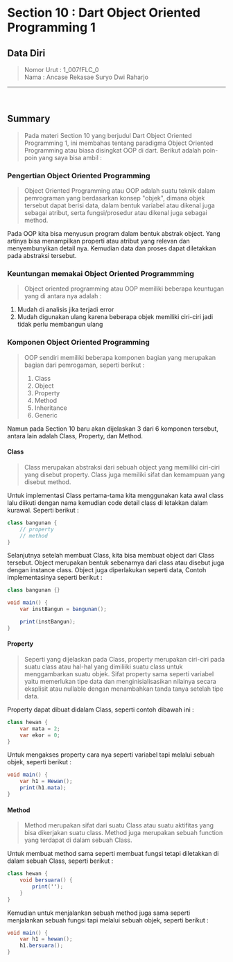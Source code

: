 # Section 10 : Dart Object Oriented Programming 1

## Data Diri

> Nomor Urut  : 1_007fFLC_0 <br>
Nama        : Ancase Rekasae Suryo Dwi Raharjo

--- 

<br>

## **Summary**

>Pada materi Section 10 yang berjudul Dart Object Oriented Programming 1, ini membahas tentang paradigma Object Oriented Programming atau biasa disingkat OOP di dart. Berikut adalah poin-poin yang saya bisa ambil :

### **Pengertian Object Oriented Programming**

>Object Oriented Programming atau OOP adalah suatu teknik dalam pemrograman yang berdasarkan konsep "objek", dimana objek tersebut dapat berisi data, dalam bentuk variabel atau dikenal juga sebagai atribut, serta fungsi/prosedur atau dikenal juga sebagai method. 

Pada OOP kita bisa menyusun program dalam bentuk abstrak object. Yang artinya bisa menampilkan properti atau atribut yang relevan dan menyembunyikan detail nya. Kemudian data dan proses dapat diletakkan pada abstraksi tersebut. 

### **Keuntungan memakai Object Oriented Programmming**

>Object oriented programming atau OOP memiliki beberapa keuntugan yang di antara nya adalah :
1. Mudah di analisis jika terjadi error
2. Mudah digunakan ulang karena beberapa objek memiliki ciri-ciri jadi tidak perlu membangun ulang

### **Komponen Object Oriented Programming**

>OOP sendiri memiliki beberapa komponen bagian yang merupakan bagian dari pemrogaman, seperti berikut :
>1. Class
>2. Object
>3. Property
>4. Method
>5. Inheritance
>6. Generic

Namun pada Section 10 baru akan dijelaskan 3 dari 6 komponen tersebut, antara lain adalah Class, Property, dan Method.

#### **Class**

>Class merupakan abstraksi dari sebuah object yang memiliki ciri-ciri yang disebut property. Class juga memiliki sifat dan kemampuan yang disebut method.

Untuk implementasi Class pertama-tama kita menggunakan kata awal class lalu diikuti dengan nama kemudian code detail class di letakkan dalam kurawal. Seperti berikut :
```cs
class bangunan {
    // property
    // method
}
```
Selanjutnya setelah membuat Class, kita bisa membuat object dari Class tersebut. Object merupakan bentuk sebenarnya dari class atau disebut juga dengan instance class. Object juga diperlakukan seperti data, Contoh implementasinya seperti berikut :
```cs
class bangunan {}

void main() {
    var instBangun = bangunan();

    print(instBangun);
}
```

#### **Property**

>Seperti yang dijelaskan pada Class, property merupakan ciri-ciri pada suatu class atau hal-hal yang dimiliiki suatu class untuk menggambarkan suatu objek. Sifat property sama seperti variabel yaitu memerlukan tipe data dan menginisialisasikan nilainya secara eksplisit atau nullable dengan menambahkan tanda tanya setelah tipe data.

Property dapat dibuat didalam Class, seperti contoh dibawah ini :
```cs
class hewan {
    var mata = 2;
    var ekor = 0;
}
```
Untuk mengakses property cara nya seperti variabel tapi melalui sebuah objek, seperti berikut :
```cs
void main() {
    var h1 = Hewan();
    print(h1.mata);
}
```

#### **Method**

>Method merupakan sifat dari suatu Class atau suatu aktifitas yang bisa dikerjakan suatu class. Method juga merupakan sebuah function yang terdapat di dalam sebuah Class.

Untuk membuat method sama seperti membuat fungsi tetapi diletakkan di dalam sebuah Class, seperti berikut :
```cs
class hewan {
    void bersuara() {
        print('');
    }
}
```
Kemudian untuk menjalankan sebuah method juga sama seperti menjalankan sebuah fungsi tapi melalui sebuah objek, seperti berikut :
```cs
void main() {
    var h1 = hewan();
    h1.bersuara();
}
```